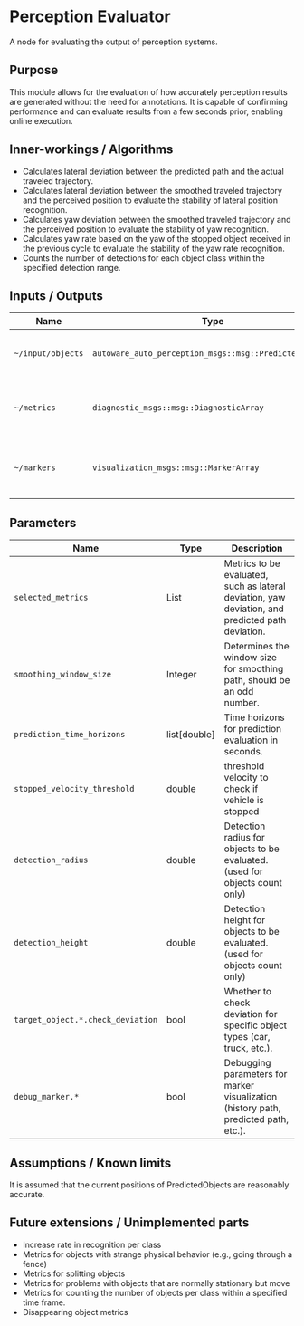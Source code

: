 # Perception Evaluator

A node for evaluating the output of perception systems.

## Purpose

This module allows for the evaluation of how accurately perception results are generated without the need for annotations. It is capable of confirming performance and can evaluate results from a few seconds prior, enabling online execution.

## Inner-workings / Algorithms

- Calculates lateral deviation between the predicted path and the actual traveled trajectory.
- Calculates lateral deviation between the smoothed traveled trajectory and the perceived position to evaluate the stability of lateral position recognition.
- Calculates yaw deviation between the smoothed traveled trajectory and the perceived position to evaluate the stability of yaw recognition.
- Calculates yaw rate based on the yaw of the stopped object received in the previous cycle to evaluate the stability of the yaw rate recognition.
- Counts the number of detections for each object class within the specified detection range.

## Inputs / Outputs

| Name              | Type                                                   | Description                                       |
| ----------------- | ------------------------------------------------------ | ------------------------------------------------- |
| `~/input/objects` | `autoware_auto_perception_msgs::msg::PredictedObjects` | The predicted objects to evaluate.                |
| `~/metrics`       | `diagnostic_msgs::msg::DiagnosticArray`                | Diagnostic information about perception accuracy. |
| `~/markers`       | `visualization_msgs::msg::MarkerArray`                 | Visual markers for debugging and visualization.   |

## Parameters

| Name                              | Type         | Description                                                                                      |
| --------------------------------- | ------------ | ------------------------------------------------------------------------------------------------ |
| `selected_metrics`                | List         | Metrics to be evaluated, such as lateral deviation, yaw deviation, and predicted path deviation. |
| `smoothing_window_size`           | Integer      | Determines the window size for smoothing path, should be an odd number.                          |
| `prediction_time_horizons`        | list[double] | Time horizons for prediction evaluation in seconds.                                              |
| `stopped_velocity_threshold`      | double       | threshold velocity to check if vehicle is stopped                                                |
| `detection_radius`                 | double       | Detection radius for objects to be evaluated.(used for objects count only)                        |
| `detection_height`                | double       | Detection height for objects to be evaluated. (used for objects count only)                      |
| `target_object.*.check_deviation` | bool         | Whether to check deviation for specific object types (car, truck, etc.).                         |
| `debug_marker.*`                  | bool         | Debugging parameters for marker visualization (history path, predicted path, etc.).              |

## Assumptions / Known limits

It is assumed that the current positions of PredictedObjects are reasonably accurate.

## Future extensions / Unimplemented parts

- Increase rate in recognition per class
- Metrics for objects with strange physical behavior (e.g., going through a fence)
- Metrics for splitting objects
- Metrics for problems with objects that are normally stationary but move
- Metrics for counting the number of objects per class within a specified time frame.
- Disappearing object metrics
